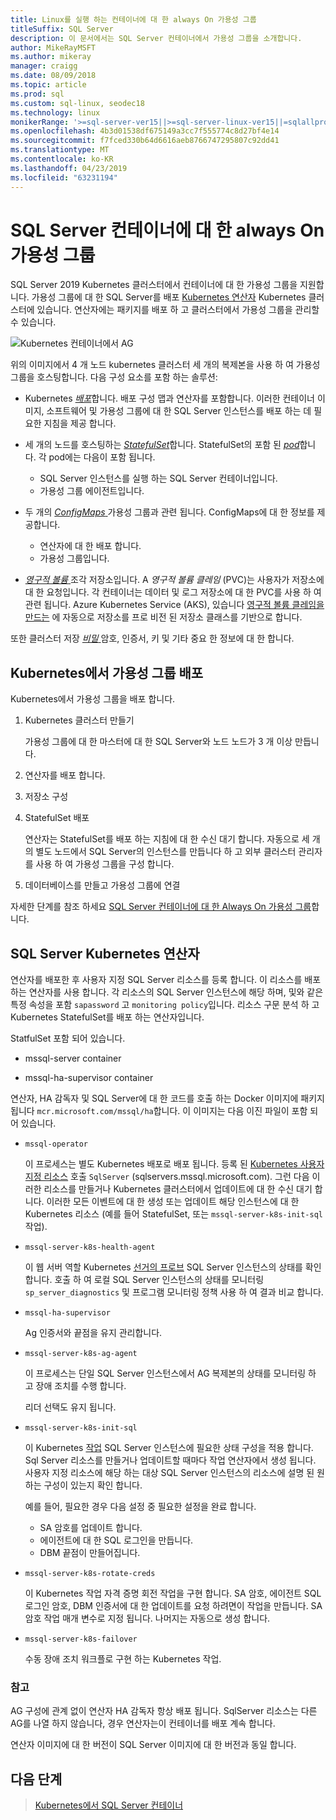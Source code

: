 ```yaml
---
title: Linux를 실행 하는 컨테이너에 대 한 always On 가용성 그룹
titleSuffix: SQL Server
description: 이 문서에서는 SQL Server 컨테이너에서 가용성 그룹을 소개합니다.
author: MikeRayMSFT
ms.author: mikeray
manager: craigg
ms.date: 08/09/2018
ms.topic: article
ms.prod: sql
ms.custom: sql-linux, seodec18
ms.technology: linux
monikerRange: '>=sql-server-ver15||>=sql-server-linux-ver15||=sqlallproducts-allversions'
ms.openlocfilehash: 4b3d01538df675149a3cc7f555774c8d27bf4e14
ms.sourcegitcommit: f7fced330b64d6616aeb8766747295807c92dd41
ms.translationtype: MT
ms.contentlocale: ko-KR
ms.lasthandoff: 04/23/2019
ms.locfileid: "63231194"
---
```

# <a name="always-on-availability-groups-for-sql-server-containers"></a>SQL Server 컨테이너에 대 한 always On 가용성 그룹

SQL Server 2019 Kubernetes 클러스터에서 컨테이너에 대 한 가용성 그룹을 지원합니다. 가용성 그룹에 대 한 SQL Server를 배포 [Kubernetes 연산자](https://coreos.com/blog/introducing-operators.html) Kubernetes 클러스터에 있습니다. 연산자에는 패키지를 배포 하 고 클러스터에서 가용성 그룹을 관리할 수 있습니다.

![Kubernetes 컨테이너에서 AG](media/tutorial-sql-server-ag-containers-kubernetes/KubernetesCluster.png)

위의 이미지에서 4 개 노드 kubernetes 클러스터 세 개의 복제본을 사용 하 여 가용성 그룹을 호스팅합니다. 다음 구성 요소를 포함 하는 솔루션:

* Kubernetes [ *배포*](https://kubernetes.io/docs/concepts/workloads/controllers/deployment/)합니다. 배포 구성 맵과 연산자를 포함합니다. 이러한 컨테이너 이미지, 소프트웨어 및 가용성 그룹에 대 한 SQL Server 인스턴스를 배포 하는 데 필요한 지침을 제공 합니다.

* 세 개의 노드를 호스팅하는 [ *StatefulSet*](https://kubernetes.io/docs/concepts/workloads/controllers/statefulset/)합니다. StatefulSet의 포함 된 [ *pod*](https://kubernetes.io/docs/concepts/workloads/pods/pod-overview/)합니다. 각 pod에는 다음이 포함 됩니다.
  * SQL Server 인스턴스를 실행 하는 SQL Server 컨테이너입니다.
  * 가용성 그룹 에이전트입니다. 

* 두 개의 [ *ConfigMaps* ](https://kubernetes.io/docs/tasks/configure-pod-container/configure-pod-configmap/) 가용성 그룹과 관련 됩니다. ConfigMaps에 대 한 정보를 제공합니다.
  * 연산자에 대 한 배포 합니다.
  * 가용성 그룹입니다.

 * [*영구적 볼륨* ](https://kubernetes.io/docs/concepts/storage/persistent-volumes/) 조각 저장소입니다. A *영구적 볼륨 클레임* (PVC)는 사용자가 저장소에 대 한 요청입니다. 각 컨테이너는 데이터 및 로그 저장소에 대 한 PVC를 사용 하 여 관련 됩니다. Azure Kubernetes Service (AKS), 있습니다 [영구적 볼륨 클레임을 만드는](https://docs.microsoft.com/azure/aks/azure-disks-dynamic-pv) 에 자동으로 저장소를 프로 비전 된 저장소 클래스를 기반으로 합니다.


또한 클러스터 저장 [ *비밀* ](https://kubernetes.io/docs/concepts/configuration/secret/) 암호, 인증서, 키 및 기타 중요 한 정보에 대 한 합니다.

## <a name="deploy-the-availability-group-in-kubernetes"></a>Kubernetes에서 가용성 그룹 배포

Kubernetes에서 가용성 그룹을 배포 합니다.

1. Kubernetes 클러스터 만들기

   가용성 그룹에 대 한 마스터에 대 한 SQL Server와 노드 노드가 3 개 이상 만듭니다.

1. 연산자를 배포 합니다.

1. 저장소 구성

1. StatefulSet 배포

   연산자는 StatefulSet를 배포 하는 지침에 대 한 수신 대기 합니다. 자동으로 세 개의 별도 노드에서 SQL Server의 인스턴스를 만듭니다 하 고 외부 클러스터 관리자를 사용 하 여 가용성 그룹을 구성 합니다.

1. 데이터베이스를 만들고 가용성 그룹에 연결

자세한 단계를 참조 하세요 [SQL Server 컨테이너에 대 한 Always On 가용성 그룹](sql-server-ag-kubernetes.md)합니다.

## <a name="sql-server-kubernetes-operator"></a>SQL Server Kubernetes 연산자

연산자를 배포한 후 사용자 지정 SQL Server 리소스를 등록 합니다. 이 리소스를 배포 하는 연산자를 사용 합니다.  각 리소스의 SQL Server 인스턴스에 해당 하며, 및와 같은 특정 속성을 포함 `sapassword` 고 `monitoring policy`입니다. 리소스 구문 분석 하 고 Kubernetes StatefulSet를 배포 하는 연산자입니다.

StatfulSet 포함 되어 있습니다.

* mssql-server container

* mssql-ha-supervisor container

연산자, HA 감독자 및 SQL Server에 대 한 코드를 호출 하는 Docker 이미지에 패키지 됩니다 `mcr.microsoft.com/mssql/ha`합니다. 이 이미지는 다음 이진 파일이 포함 되어 있습니다.

* `mssql-operator`

    이 프로세스는 별도 Kubernetes 배포로 배포 됩니다. 등록 된 [Kubernetes 사용자 지정 리소스](https://kubernetes.io/docs/concepts/extend-kubernetes/api-extension/custom-resources/) 호출 `SqlServer` (sqlservers.mssql.microsoft.com). 그런 다음 이러한 리소스를 만들거나 Kubernetes 클러스터에서 업데이트에 대 한 수신 대기 합니다. 이러한 모든 이벤트에 대 한 생성 또는 업데이트 해당 인스턴스에 대 한 Kubernetes 리소스 (예를 들어 StatefulSet, 또는 `mssql-server-k8s-init-sql` 작업).

* `mssql-server-k8s-health-agent`

    이 웹 서버 역할 Kubernetes [선거의 프로브](https://kubernetes.io/docs/tasks/configure-pod-container/configure-liveness-readiness-probes/) SQL Server 인스턴스의 상태를 확인 합니다. 호출 하 여 로컬 SQL Server 인스턴스의 상태를 모니터링 `sp_server_diagnostics` 및 프로그램 모니터링 정책 사용 하 여 결과 비교 합니다.

* `mssql-ha-supervisor`

   Ag 인증서와 끝점을 유지 관리합니다. 

* `mssql-server-k8s-ag-agent`
  
    이 프로세스는 단일 SQL Server 인스턴스에서 AG 복제본의 상태를 모니터링 하 고 장애 조치를 수행 합니다.

    리더 선택도 유지 됩니다.

* `mssql-server-k8s-init-sql`
  
    이 Kubernetes [작업](https://kubernetes.io/docs/concepts/workloads/controllers/jobs-run-to-completion/) SQL Server 인스턴스에 필요한 상태 구성을 적용 합니다. Sql Server 리소스를 만들거나 업데이트할 때마다 작업 연산자에서 생성 됩니다. 사용자 지정 리소스에 해당 하는 대상 SQL Server 인스턴스의 리소스에 설명 된 원하는 구성이 있는지 확인 합니다.

    예를 들어, 필요한 경우 다음 설정 중 필요한 설정을 완료 합니다.
  * SA 암호를 업데이트 합니다.
  * 에이전트에 대 한 SQL 로그인을 만듭니다.
  * DBM 끝점이 만들어집니다.

* `mssql-server-k8s-rotate-creds`
  
    이 Kubernetes 작업 자격 증명 회전 작업을 구현 합니다. SA 암호, 에이전트 SQL 로그인 암호, DBM 인증서에 대 한 업데이트를 요청 하려면이 작업을 만듭니다. SA 암호 작업 매개 변수로 지정 됩니다. 나머지는 자동으로 생성 합니다.

* `mssql-server-k8s-failover`

   수동 장애 조치 워크플로 구현 하는 Kubernetes 작업.

### <a name="notes"></a>참고

AG 구성에 관계 없이 연산자 HA 감독자 항상 배포 됩니다. SqlServer 리소스는 다른 AG를 나열 하지 않습니다, 경우 연산자는이 컨테이너를 배포 계속 합니다.

연산자 이미지에 대 한 버전이 SQL Server 이미지에 대 한 버전과 동일 합니다.

## <a name="next-steps"></a>다음 단계

> [Kubernetes에서 SQL Server 컨테이너](tutorial-sql-server-containers-kubernetes.md)
